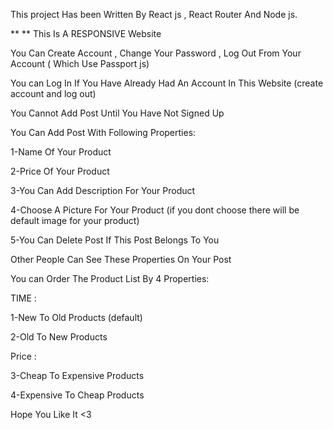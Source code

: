 This project Has been Written By React js , React Router And Node js.

** ** This Is A RESPONSIVE Website

You Can Create Account , Change Your Password , Log Out From Your Account ( Which Use Passport js)

You can Log In If You Have Already Had An Account In This Website (create account and log out)

You Cannot Add Post Until You Have Not Signed Up

You Can Add Post With Following Properties:

1-Name Of Your Product

2-Price Of Your Product

3-You Can Add Description For Your Product

4-Choose A Picture For Your Product (if you dont choose there will be default image for your product)

5-You Can Delete Post If This Post Belongs To You

Other People Can See These Properties On Your Post

You can Order The Product List By 4 Properties:

TIME :

1-New To Old Products (default)

2-Old To New Products

Price :

3-Cheap To Expensive Products

4-Expensive To Cheap Products

Hope You Like It <3

